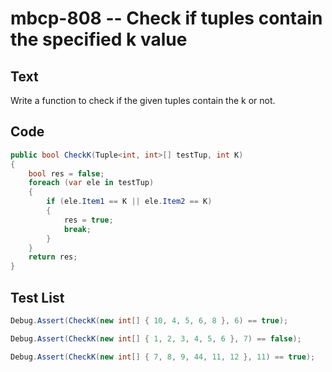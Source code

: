 # mbcp-808 -- Check if tuples contain the specified k value

## Text

Write a function to check if the given tuples contain the k or not.

## Code

```csharp
public bool CheckK(Tuple<int, int>[] testTup, int K)
{
    bool res = false;
    foreach (var ele in testTup)
    {
        if (ele.Item1 == K || ele.Item2 == K)
        {
            res = true;
            break;
        }
    }
    return res;
}
```

## Test List

```csharp
Debug.Assert(CheckK(new int[] { 10, 4, 5, 6, 8 }, 6) == true);
```

```csharp
Debug.Assert(CheckK(new int[] { 1, 2, 3, 4, 5, 6 }, 7) == false);
```

```csharp
Debug.Assert(CheckK(new int[] { 7, 8, 9, 44, 11, 12 }, 11) == true);
```
